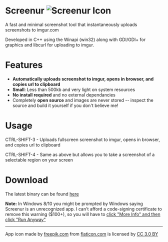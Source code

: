 # Screenur ![Screenur Icon](http://i.imgur.com/pc9lOm9.png "Screenur Icon") 
A fast and minimal screenshot tool that instantaneously uploads screenshots to imgur.com

Developed in C++ using the Winapi (win32) along with GDI/GDI+ for graphics and libcurl for uploading to imgur. 

# Features
- **Automatically uploads screenshot to imgur, opens in browser, and copies url to clipboard**
- **Small**: Less than 500kb and very light on system resources
- **No install required** and no external dependancies
- Completely **open source** and images are never stored -- inspect the source and build it yourself if you don't believe me!


# Usage
CTRL-SHIFT-3 - Uploads fullscreen screenshot to imgur, opens in browser, and copies url to clipboard

CTRL-SHIFT-4 - Same as above but allows you to take a screenshot of a selectable region on your screen

# Download
The latest binary can be found [here](https://github.com/Shivang44/Screenur/raw/master/Screenur.exe)

**Note:** In Windows 8/10 you might be prompted by Windows saying Screenur is an unrecognized app. I can't afford a code-signing certificate to remove this warning ($100+), so you will have to [click "More Info" and then click "Run Anyway"](http://i.imgur.com/VYggA3r.png)

***


App icon made by [freepik.com](http://www.freepik.com) from [flaticon.com](http://www.flaticon.com) is licensed by [CC 3.0 BY](http://creativecommons.org/licenses/by/3.0/)
